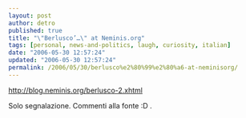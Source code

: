 ```yaml
---
layout: post
author: detro
published: true
title: "\"Berlusco’…\" at Neminis.org"
tags: [personal, news-and-politics, laugh, curiosity, italian]
date: "2006-05-30 12:57:24"
updated: "2006-05-30 12:57:24"
permalink: /2006/05/30/berlusco%e2%80%99%e2%80%a6-at-neminisorg/
---
```


<a href="http://blog.neminis.org/berlusco-2.xhtml">http://blog.neminis.org/berlusco-2.xhtml</a>

Solo segnalazione.
Commenti alla fonte :D .

